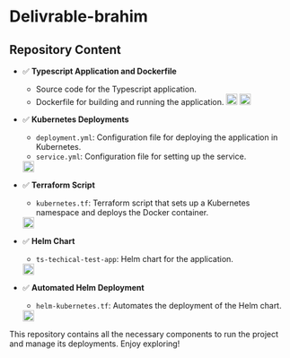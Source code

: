 # Delivrable-brahim

## Repository Content

- :white_check_mark: **Typescript Application and Dockerfile**
  - Source code for the Typescript application.
  - Dockerfile for building and running the application.
  <img src="https://img.icons8.com/color/48/000000/docker.png" width="20" height="20"/> <img src="https://img.icons8.com/color/48/000000/typescript.png" width="20" height="20"/>

- :white_check_mark: **Kubernetes Deployments**
  - `deployment.yml`: Configuration file for deploying the application in Kubernetes.
  - `service.yml`: Configuration file for setting up the service.
  <img src="https://img.icons8.com/color/48/000000/kubernetes.png" width="20" height="20"/>

- :white_check_mark: **Terraform Script**
  - `kubernetes.tf`: Terraform script that sets up a Kubernetes namespace and deploys the Docker container.
  <img src="https://img.icons8.com/color/48/000000/terraform.png" width="20" height="20"/>

- :white_check_mark: **Helm Chart**
  - `ts-techical-test-app`: Helm chart for the application.
  <img src="https://www.google.com/search?q=helm&client=ubuntu-sn&hs=GGU&sca_esv=577776499&channel=fs&tbm=isch&sxsrf=AM9HkKnORNwPezuTuuNVphEL4yXL9C5lhQ:1698663337511&source=lnms&sa=X&ved=2ahUKEwiM0MyGzp2CAxU7fKQEHewAAxQQ_AUoAnoECAIQBA&biw=1835&bih=968&dpr=1#imgrc=OeDcwh-8xEg_1M" width="20" height="20"/>

- :white_check_mark: **Automated Helm Deployment**
  - `helm-kubernetes.tf`: Automates the deployment of the Helm chart.
  <img src="https://img.icons8.com/color/48/000000/automation.png" width="20" height="20"/>

This repository contains all the necessary components to run the project and manage its deployments. Enjoy exploring!
